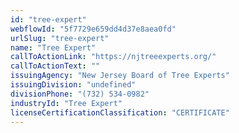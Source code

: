 ```yaml
---
id: "tree-expert"
webflowId: "5f7729e659dd4d37e8aea0fd"
urlSlug: "tree-expert"
name: "Tree Expert"
callToActionLink: "https://njtreeexperts.org/"
callToActionText: ""
issuingAgency: "New Jersey Board of Tree Experts"
issuingDivision: "undefined"
divisionPhone: "(732) 534-0982"
industryId: "Tree Expert"
licenseCertificationClassification: "CERTIFICATE"
---
```


